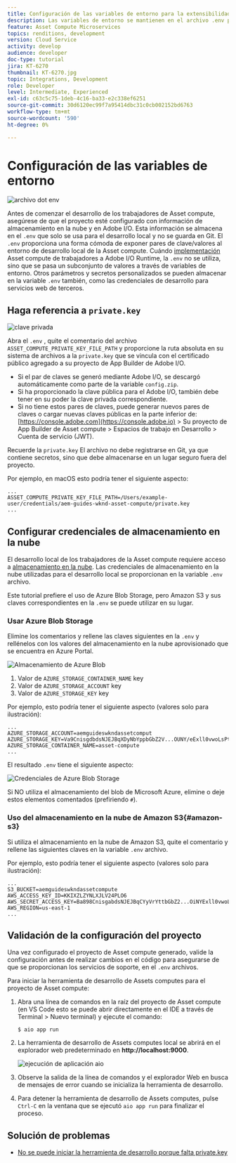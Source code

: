 ```yaml
---
title: Configuración de las variables de entorno para la extensibilidad de la Asset compute
description: Las variables de entorno se mantienen en el archivo .env para el desarrollo local y se utilizan para proporcionar las credenciales de Adobe I/O y las credenciales de almacenamiento en la nube necesarias para el desarrollo local.
feature: Asset Compute Microservices
topics: renditions, development
version: Cloud Service
activity: develop
audience: developer
doc-type: tutorial
jira: KT-6270
thumbnail: KT-6270.jpg
topic: Integrations, Development
role: Developer
level: Intermediate, Experienced
exl-id: c63c5c75-1deb-4c16-ba33-e2c338ef6251
source-git-commit: 30d6120ec99f7a95414dbc31c0cb002152bd6763
workflow-type: tm+mt
source-wordcount: '590'
ht-degree: 0%

---
```


# Configuración de las variables de entorno

![archivo dot env](assets/environment-variables/dot-env-file.png)

Antes de comenzar el desarrollo de los trabajadores de Asset compute, asegúrese de que el proyecto esté configurado con información de almacenamiento en la nube y en Adobe I/O. Esta información se almacena en el `.env`  que solo se usa para el desarrollo local y no se guarda en Git. El `.env` proporciona una forma cómoda de exponer pares de clave/valores al entorno de desarrollo local de la Asset compute. Cuándo [implementación](../deploy/runtime.md) Asset compute de trabajadores a Adobe I/O Runtime, la `.env` no se utiliza, sino que se pasa un subconjunto de valores a través de variables de entorno. Otros parámetros y secretos personalizados se pueden almacenar en la variable `.env` también, como las credenciales de desarrollo para servicios web de terceros.

## Haga referencia a `private.key`

![clave privada](assets/environment-variables/private-key.png)

Abra el `.env` , quite el comentario del archivo `ASSET_COMPUTE_PRIVATE_KEY_FILE_PATH` y proporcione la ruta absoluta en su sistema de archivos a la `private.key` que se vincula con el certificado público agregado a su proyecto de App Builder de Adobe I/O.

+ Si el par de claves se generó mediante Adobe I/O, se descargó automáticamente como parte de la variable  `config.zip`.
+ Si ha proporcionado la clave pública para el Adobe I/O, también debe tener en su poder la clave privada correspondiente.
+ Si no tiene estos pares de claves, puede generar nuevos pares de claves o cargar nuevas claves públicas en la parte inferior de:
  [https://console.adobe.com](https://console.adobe.io) > Su proyecto de App Builder de Asset compute > Espacios de trabajo en Desarrollo > Cuenta de servicio (JWT).

Recuerde la `private.key` El archivo no debe registrarse en Git, ya que contiene secretos, sino que debe almacenarse en un lugar seguro fuera del proyecto.

Por ejemplo, en macOS esto podría tener el siguiente aspecto:

```
...
ASSET_COMPUTE_PRIVATE_KEY_FILE_PATH=/Users/example-user/credentials/aem-guides-wknd-asset-compute/private.key
...
```

## Configurar credenciales de almacenamiento en la nube

El desarrollo local de los trabajadores de la Asset compute requiere acceso a [almacenamiento en la nube](../set-up/accounts-and-services.md#cloud-storage). Las credenciales de almacenamiento en la nube utilizadas para el desarrollo local se proporcionan en la variable `.env` archivo.

Este tutorial prefiere el uso de Azure Blob Storage, pero Amazon S3 y sus claves correspondientes en la `.env` se puede utilizar en su lugar.

### Usar Azure Blob Storage

Elimine los comentarios y rellene las claves siguientes en la `.env` y rellénelos con los valores del almacenamiento en la nube aprovisionado que se encuentra en Azure Portal.

![Almacenamiento de Azure Blob](./assets/environment-variables/azure-portal-credentials.png)

1. Valor de `AZURE_STORAGE_CONTAINER_NAME` key
1. Valor de `AZURE_STORAGE_ACCOUNT` key
1. Valor de `AZURE_STORAGE_KEY` key

Por ejemplo, esto podría tener el siguiente aspecto (valores solo para ilustración):

```
...
AZURE_STORAGE_ACCOUNT=aemguideswkndassetcomput
AZURE_STORAGE_KEY=Va9CnisgdbdsNJEJBqXDyNbYppbGbZ2V...OUNY/eExll0vwoLsPt/OvbM+B7pkUdpEe7zJhg==
AZURE_STORAGE_CONTAINER_NAME=asset-compute
...
```

El resultado `.env` tiene el siguiente aspecto:

![Credenciales de Azure Blob Storage](assets/environment-variables/cloud-storage-credentials.png)

Si NO utiliza el almacenamiento del blob de Microsoft Azure, elimine o deje estos elementos comentados (prefiriendo `#`).

### Uso del almacenamiento en la nube de Amazon S3{#amazon-s3}

Si utiliza el almacenamiento en la nube de Amazon S3, quite el comentario y rellene las siguientes claves en la variable `.env` archivo.

Por ejemplo, esto podría tener el siguiente aspecto (valores solo para ilustración):

```
...
S3_BUCKET=aemguideswkndassetcompute
AWS_ACCESS_KEY_ID=KKIXZLZYNLXJLV24PLO6
AWS_SECRET_ACCESS_KEY=Ba898CnisgabdsNJEJBqCYyVrYttbGbZ2...OiNYExll0vwoLsPtOv
AWS_REGION=us-east-1
...
```

## Validación de la configuración del proyecto

Una vez configurado el proyecto de Asset compute generado, valide la configuración antes de realizar cambios en el código para asegurarse de que se proporcionan los servicios de soporte, en el `.env` archivos.

Para iniciar la herramienta de desarrollo de Assets computes para el proyecto de Asset compute:

1. Abra una línea de comandos en la raíz del proyecto de Asset compute (en VS Code esto se puede abrir directamente en el IDE a través de Terminal > Nuevo terminal) y ejecute el comando:

   ```
   $ aio app run
   ```

1. La herramienta de desarrollo de Assets computes local se abrirá en el explorador web predeterminado en __http://localhost:9000__.

   ![ejecución de aplicación aio](assets/environment-variables/aio-app-run.png)

1. Observe la salida de la línea de comandos y el explorador Web en busca de mensajes de error cuando se inicializa la herramienta de desarrollo.
1. Para detener la herramienta de desarrollo de Assets computes, pulse `Ctrl-C` en la ventana que se ejecutó `aio app run` para finalizar el proceso.

## Solución de problemas

+ [No se puede iniciar la herramienta de desarrollo porque falta private.key](../troubleshooting.md#missing-private-key)
